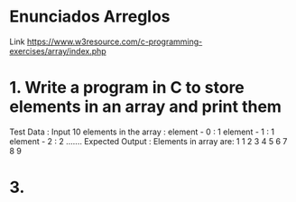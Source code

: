 # Enunciados Arreglos
Link https://www.w3resource.com/c-programming-exercises/array/index.php

# 1. Write a program in C to store elements in an array and print them
Test Data :
Input 10 elements in the array :
element - 0 : 1
element - 1 : 1
element - 2 : 2
.......
Expected Output :
Elements in array are: 1 1 2 3 4 5 6 7 8 9

# 3. 